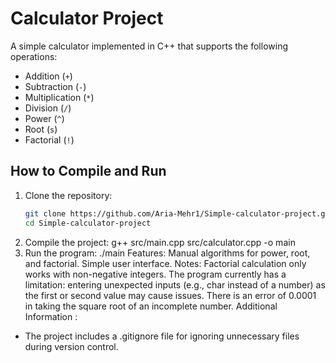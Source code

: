 # Calculator Project
A simple calculator implemented in C++ that supports the following operations:
- Addition (`+`)
- Subtraction (`-`)
- Multiplication (`*`)
- Division (`/`)
- Power (`^`)
- Root (`s`)
- Factorial (`!`)
## How to Compile and Run
1. Clone the repository:
   ```bash
   git clone https://github.com/Aria-Mehr1/Simple-calculator-project.git
   cd Simple-calculator-project
2. Compile the project:
g++ src/main.cpp src/calculator.cpp -o main
3. Run the program:
./main
Features:
Manual algorithms for power, root, and factorial.
Simple user interface.
Notes:
Factorial calculation only works with non-negative integers.
The program currently has a limitation: entering unexpected inputs (e.g., char instead of a number) as the first or second value may cause issues.
There is an error of 0.0001 in taking the square root of an incomplete number.
Additional Information :
- The project includes a .gitignore file for ignoring unnecessary files during version control.